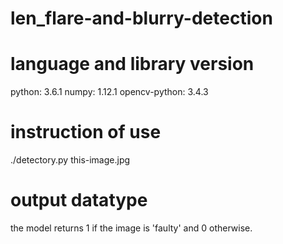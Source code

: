 # len_flare-and-blurry-detection
# language and library version
  python: 3.6.1
  numpy: 1.12.1
  opencv-python: 3.4.3
  
# instruction of use
  ./detectory.py this-image.jpg

# output datatype
  the model returns 1 if the image is 'faulty' and 0 otherwise. 
